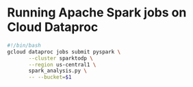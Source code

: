 # Running Apache Spark jobs on Cloud Dataproc

```bash
#!/bin/bash
gcloud dataproc jobs submit pyspark \
       --cluster sparktodp \
       --region us-central1 \
       spark_analysis.py \
       -- --bucket=$1
```

